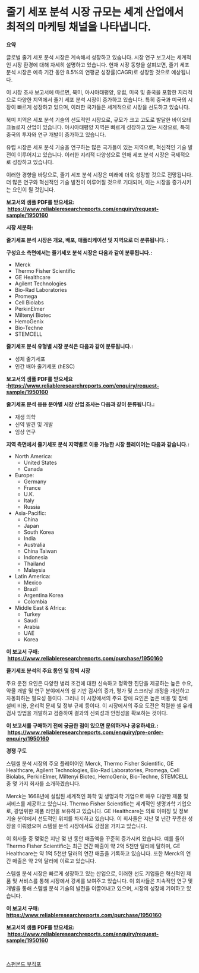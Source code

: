 <p><h1>줄기 세포 분석 시장 규모는 세계 산업에서 최적의 마케팅 채널을 나타냅니다.</h1></p><p><strong>요약</strong></p>
<p><p>글로벌 줄기 세포 분석 시장은 계속해서 성장하고 있습니다. 시장 연구 보고서는 세계적인 시장 환경에 대해 자세히 설명하고 있습니다. 현재 시장 동향을 살펴보면, 줄기 세포 분석 시장은 예측 기간 동안 8.5%의 연평균 성장률(CAGR)로 성장할 것으로 예상됩니다.</p><p>이 시장 조사 보고서에 따르면, 북미, 아시아태평양, 유럽, 미국 및 중국을 포함한 지리적으로 다양한 지역에서 줄기 세포 분석 시장이 증가하고 있습니다. 특히 중국과 미국의 시장이 빠르게 성장하고 있으며, 이러한 국가들은 세계적으로 시장을 선도하고 있습니다.</p><p>북미 지역은 세포 분석 기술의 선도적인 시장으로, 규모가 크고 고도로 발달한 바이오테크놀로지 산업이 있습니다. 아시아태평양 지역은 빠르게 성장하고 있는 시장으로, 특히 중국의 투자와 연구 개발이 증가하고 있습니다.</p><p>유럽 시장은 세포 분석 기술을 연구하는 많은 국가들이 있는 지역으로, 혁신적인 기술 발전이 이루어지고 있습니다. 이러한 지리적 다양성으로 인해 세포 분석 시장은 국제적으로 성장하고 있습니다.</p><p>이러한 경향을 바탕으로, 줄기 세포 분석 시장은 미래에 더욱 성장할 것으로 전망됩니다. 더 많은 연구와 혁신적인 기술 발전이 이루어질 것으로 기대되며, 이는 시장을 증가시키는 요인이 될 것입니다.</p></p>
<p><strong>보고서의 샘플 PDF를 받으세요: &nbsp;<a href="https://www.reliableresearchreports.com/enquiry/request-sample/1950160">https://www.reliableresearchreports.com/enquiry/request-sample/1950160</a></strong></p>
<p><strong>시장 세분화:</strong></p>
<p><strong> 줄기세포 분석 시장은 개요, 배포, 애플리케이션 및 지역으로 더 분류됩니다. :</strong></p>
<p><strong>구성요소 측면에서는 줄기세포 분석 시장은 다음과 같이 분류됩니다.:</strong></p>
<p><ul><li>Merck</li><li>Thermo Fisher Scientific</li><li>GE Healthcare</li><li>Agilent Technologies</li><li>Bio-Rad Laboratories</li><li>Promega</li><li>Cell Biolabs</li><li>PerkinElmer</li><li>Miltenyi Biotec</li><li>HemoGenix</li><li>Bio-Techne</li><li>STEMCELL</li></ul></p>
<p><strong> 줄기세포 분석 유형별 시장 분석은 다음과 같이 분류됩니다.:</strong></p>
<p><ul><li>성체 줄기세포</li><li>인간 배아 줄기세포 (hESC)</li></ul></p>
<p><strong>보고서의 샘플 PDF를 받으세요 :<a href="https://www.reliableresearchreports.com/enquiry/request-sample/1950160">https://www.reliableresearchreports.com/enquiry/request-sample/1950160</a></strong></p>
<p><strong> 줄기세포 분석 응용 분야별 시장 산업 조사는 다음과 같이 분류됩니다.:</strong></p>
<p><ul><li>재생 의학</li><li>신약 발견 및 개발</li><li>임상 연구</li></ul></p>
<p><strong>지역 측면에서 줄기세포 분석 지역별로 이용 가능한 시장 플레이어는 다음과 같습니다.:</strong></p>
<p><ul>
    <li>
        North America:
        <ul>
            <li>United States</li>
            <li>Canada</li>
        </ul>
    </li>
    <li>
        Europe:
        <ul>
            <li>Germany</li>
            <li>France</li>
            <li>U.K.</li>
            <li>Italy</li>
            <li>Russia</li>
        </ul>
    </li>
    <li>
        Asia-Pacific:
        <ul>
            <li>China</li>
            <li>Japan</li>
            <li>South Korea</li>
            <li>India</li>
            <li>Australia</li>
            <li>China Taiwan</li>
            <li>Indonesia</li>
            <li>Thailand</li>
            <li>Malaysia</li>
        </ul>
    </li>
    <li>
        Latin America:
        <ul>
            <li>Mexico</li>
            <li>Brazil</li>
            <li>Argentina Korea</li>
            <li>Colombia</li>
        </ul>
    </li>
    <li>
        Middle East & Africa:
        <ul>
            <li>Turkey</li>
            <li>Saudi</li>
            <li>Arabia</li>
            <li>UAE</li>
            <li>Korea</li>
        </ul>
    </li>
    </ul></p>
<p><strong>이 보고서 구매: &nbsp;<a href="https://www.reliableresearchreports.com/purchase/1950160">https://www.reliableresearchreports.com/purchase/1950160</a></strong></p>
<p><strong>줄기세포 분석의 주요 동인 및 장벽 시장</strong></p>
<p><p>주요 운전 요인은 다양한 병리 조건에 대한 신속하고 정확한 진단을 제공하는 높은 수요, 약물 개발 및 연구 분야에서의 셀 기반 검사의 증가, 평가 및 스크리닝 과정을 개선하고 자동화하는 필요성 등이다. 그러나 이 시장에서의 주요 장애 요인은 높은 비용 및 장비 설비 비용, 윤리적 문제 및 정부 규제 등이다. 이 시장에서의 주요 도전은 적절한 셀 유래 검사 방법을 개발하고 검증하여 결과의 신뢰성과 안정성을 확보하는 것이다.</p></p>
<p><strong>이 보고서를 구매하기 전에 궁금한 점이 있으면 문의하거나 공유하세요.: &nbsp;<a href="https://www.reliableresearchreports.com/enquiry/pre-order-enquiry/1950160">https://www.reliableresearchreports.com/enquiry/pre-order-enquiry/1950160</a></strong></p>
<p><strong>경쟁 구도</strong></p>
<p><p>스템셀 분석 시장의 주요 플레이어인 Merck, Thermo Fisher Scientific, GE Healthcare, Agilent Technologies, Bio-Rad Laboratories, Promega, Cell Biolabs, PerkinElmer, Miltenyi Biotec, HemoGenix, Bio-Techne, STEMCELL 중 몇 가지 회사를 소개하겠습니다. </p><p>Merck는 1668년에 설립된 세계적인 화학 및 생명과학 기업으로 매우 다양한 제품 및 서비스를 제공하고 있습니다. Thermo Fisher Scientific는 세계적인 생명과학 기업으로, 광범위한 제품 라인을 보유하고 있습니다. GE Healthcare는 의료 이미징 및 정보 기술 분야에서 선도적인 위치를 차지하고 있습니다. 이 회사들은 지난 몇 년간 꾸준한 성장을 이뤄왔으며 스템셀 분석 시장에서도 강점을 가지고 있습니다. </p><p>이 회사들 중 몇몇은 지난 몇 년 동안 매출액을 꾸준히 증가시켜 왔습니다. 예를 들어 Thermo Fisher Scientific는 최근 연간 매출이 약 2억 5천만 달러에 달하며, GE Healthcare는 약 1억 5천만 달러의 연간 매출을 기록하고 있습니다. 또한 Merck의 연간 매출은 약 2억 달러에 이르고 있습니다. </p><p>스템셀 분석 시장은 빠르게 성장하고 있는 산업으로, 이러한 선도 기업들은 혁신적인 제품 및 서비스를 통해 시장에서 강세를 보여주고 있습니다. 이 회사들은 지속적인 연구 및 개발을 통해 스템셀 분석 기술의 발전을 이끌어내고 있으며, 시장의 성장에 기여하고 있습니다.</p></p>
<p><strong>이 보고서 구매: &nbsp; <a href="https://www.reliableresearchreports.com/purchase/1950160">https://www.reliableresearchreports.com/purchase/1950160</a></strong></p>
<p><strong>보고서의 샘플 PDF를 받으세요: &nbsp;<a href="https://www.reliableresearchreports.com/enquiry/request-sample/1950160">https://www.reliableresearchreports.com/enquiry/request-sample/1950160</a></strong><strong></strong></p>
<p>&nbsp;</p>
<p><p><a href="https://github.com/sougarounis/Market-Research-Report-List-3/blob/main/64925798191.md">스펀본드 부직포</a></p></p>
